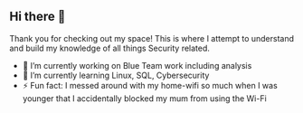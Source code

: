 ## Hi there 👋
Thank you for checking out my space! This is where I attempt to understand and build my knowledge of all things Security related.
- 🔭 I’m currently working on Blue Team work including analysis
- 🌱 I’m currently learning Linux, SQL, Cybersecurity
- ⚡ Fun fact: I messed around with my home-wifi so much when I was younger that I accidentally blocked my mum from using the Wi-Fi

<!--
**Temi-Allen/Temi-Allen** is a ✨ _special_ ✨ repository because its `README.md` (this file) appears on your GitHub profile.

Here are some ideas to get you started:


- 👯 I’m looking to collaborate on ...
- 🤔 I’m looking for help with ...
- 💬 Ask me about anything!
-->
